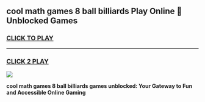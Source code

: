 
## cool math games 8 ball billiards Play Online 👋 Unblocked Games
<h3>
<a href="https://news.freeplayer.one?title=cool_math_games_8_ball_billiards&ref=17CMG">CLICK TO PLAY</a></h3>
<hr>

<h3>
<a href="https://news.freeplayer.one?title=cool_math_games_8_ball_billiards&ref=17CMG">CLICK 2 PLAY</a>
  
</h3>

<a href="https://news.freeplayer.one?title=cool_math_games_8_ball_billiards&ref=17CMG/"><img src="https://clearcache.store/games.png"></a>


**cool math games 8 ball billiards games unblocked: Your Gateway to Fun and Accessible Online Gaming**

